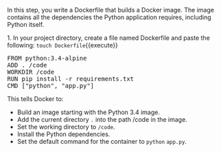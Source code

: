 In this step, you write a Dockerfile that builds a Docker image. The image contains all the dependencies the Python application requires, including Python itself.

1\. In your project directory, create a file named Dockerfile and paste the following:
`touch Dockerfile`{{execute}}

<pre class="file" data-filename="Dockerfile" data-target="replace">
FROM python:3.4-alpine
ADD . /code
WORKDIR /code
RUN pip install -r requirements.txt
CMD ["python", "app.py"]
</pre>

This tells Docker to:<br>
- Build an image starting with the Python 3.4 image.
- Add the current directory `.` into the path /code in the image.
- Set the working directory to `/code`.
- Install the Python dependencies.
- Set the default command for the container to `python` `app.py`.
